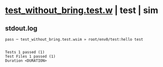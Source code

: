 # [test_without_bring.test.w](../../../../../examples/tests/valid/test_without_bring.test.w) | test | sim

## stdout.log
```log
pass ─ test_without_bring.test.wsim » root/env0/test:hello test
 
 
Tests 1 passed (1)
Test Files 1 passed (1)
Duration <DURATION>
```

